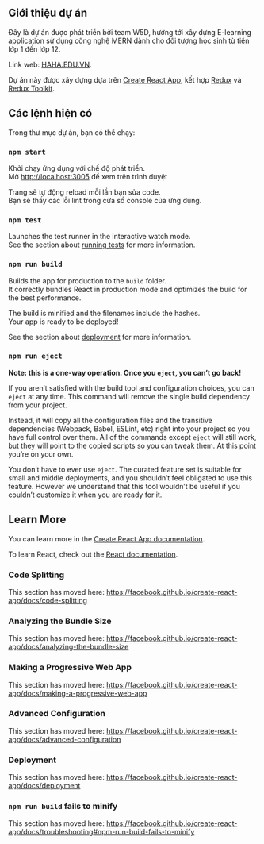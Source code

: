## Giới thiệu dự án
Đây là dự án được phát triển bởi team W5D, hướng tới xây dựng E-learning application sử dụng công nghệ MERN dành cho đối tượng học sinh từ tiền lớp 1 đến lớp 12.

Link web: [HAHA.EDU.VN](http://haha.edu.vn).

Dự án này được xây dựng dựa trên [Create React App](https://github.com/facebook/create-react-app), kết hợp [Redux](https://redux.js.org/) và [Redux Toolkit](https://redux-toolkit.js.org/).

## Các lệnh hiện có

Trong thư mục dự án, bạn có thể chạy:

### `npm start`

Khởi chạy ứng dụng với chế độ phát triển.<br />
Mở [http://localhost:3005](http://localhost:3005) để xem trên trình duyệt

Trang sẽ tự động reload mỗi lần bạn sửa code.<br />
Bạn sẽ thấy các lỗi lint trong cửa sổ console của ứng dụng.

### `npm test`

Launches the test runner in the interactive watch mode.<br />
See the section about [running tests](https://facebook.github.io/create-react-app/docs/running-tests) for more information.

### `npm run build`

Builds the app for production to the `build` folder.<br />
It correctly bundles React in production mode and optimizes the build for the best performance.

The build is minified and the filenames include the hashes.<br />
Your app is ready to be deployed!

See the section about [deployment](https://facebook.github.io/create-react-app/docs/deployment) for more information.

### `npm run eject`

**Note: this is a one-way operation. Once you `eject`, you can’t go back!**

If you aren’t satisfied with the build tool and configuration choices, you can `eject` at any time. This command will remove the single build dependency from your project.

Instead, it will copy all the configuration files and the transitive dependencies (Webpack, Babel, ESLint, etc) right into your project so you have full control over them. All of the commands except `eject` will still work, but they will point to the copied scripts so you can tweak them. At this point you’re on your own.

You don’t have to ever use `eject`. The curated feature set is suitable for small and middle deployments, and you shouldn’t feel obligated to use this feature. However we understand that this tool wouldn’t be useful if you couldn’t customize it when you are ready for it.

## Learn More

You can learn more in the [Create React App documentation](https://facebook.github.io/create-react-app/docs/getting-started).

To learn React, check out the [React documentation](https://reactjs.org/).

### Code Splitting

This section has moved here: https://facebook.github.io/create-react-app/docs/code-splitting

### Analyzing the Bundle Size

This section has moved here: https://facebook.github.io/create-react-app/docs/analyzing-the-bundle-size

### Making a Progressive Web App

This section has moved here: https://facebook.github.io/create-react-app/docs/making-a-progressive-web-app

### Advanced Configuration

This section has moved here: https://facebook.github.io/create-react-app/docs/advanced-configuration

### Deployment

This section has moved here: https://facebook.github.io/create-react-app/docs/deployment

### `npm run build` fails to minify

This section has moved here: https://facebook.github.io/create-react-app/docs/troubleshooting#npm-run-build-fails-to-minify
